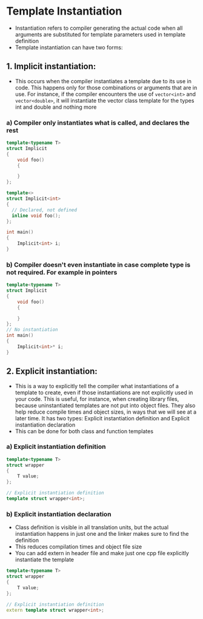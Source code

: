 # Template Instantiation
- Instantiation refers to compiler generating the actual code when all arguments are substituted for template parameters used in template definition
- Template instantiation can have two forms:

## 1. Implicit instantiation: 
- This occurs when the compiler instantiates a template due to its use in code. This happens only for those combinations or arguments that are in use. For instance, if the compiler encounters the use of `vector<int>` and `vector<double>`, it will instantiate the vector class template for the types int and double and nothing more
### a) Compiler only instantiates what is called, and declares the rest
```cpp
template<typename T>
struct Implicit
{
    void foo()
    {

    }
};

template<>
struct Implicit<int>
{
  // Declared, not defined
  inline void foo();
};

int main()
{
    Implicit<int> i;
}
```
### b) Compiler doesn't even instantiate in case complete type is not required. For example in pointers
```cpp
template<typename T>
struct Implicit
{
    void foo()
    {

    }
};
// No instantiation
int main()
{
    Implicit<int>* i;
}
```
## 2. Explicit instantiation: 
- This is a way to explicitly tell the compiler what instantiations of a template to create, even if those instantiations are not explicitly used in your code. This is useful, for instance, when creating library files, because uninstantiated templates are not put into object files. They also help reduce compile times and object sizes, in ways that we will see at a later time. It has two types: Explicit instantiation definition and Explicit instantiation declaration
- This can be done for both class and function templates
### a) Explicit instantiation definition
```cpp
template<typename T>
struct wrapper
{
    T value;
};

// Explicit instantiation definition
template struct wrapper<int>;
```
### b) Explicit instantiation declaration
- Class definition is visible in all translation units, but the actual instantiation happens in just one and the linker makes sure to find the definition
- This reduces compilation times and object file size
- You can add extern in header file and make just one cpp file explicitly instantiate the template
```cpp
template<typename T>
struct wrapper
{
    T value;
};

// Explicit instantiation definition
extern template struct wrapper<int>;
```
